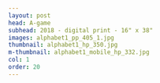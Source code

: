 ```yaml
---
layout: post
head: A-game
subhead: 2018 - digital print - 16" x 38"
images: alphabet1_pp_405_1.jpg
thumbnail: alphabet1_hp_350.jpg
m-thumbnail: alphabet1_mobile_hp_332.jpg
col: 1
order: 20
---
```

